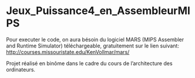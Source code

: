 # Jeux_Puissance4_en_AssembleurMIPS
Pour executer le code, on aura bésoin du logiciel MARS (MIPS Assembler and Runtime Simulator) téléchargeable, gratuitement sur le lien suivant: http://courses.missouristate.edu/KenVollmar/mars/

Projet réalisé en binôme dans le cadre du cours de l’architecture des ordinateurs.
